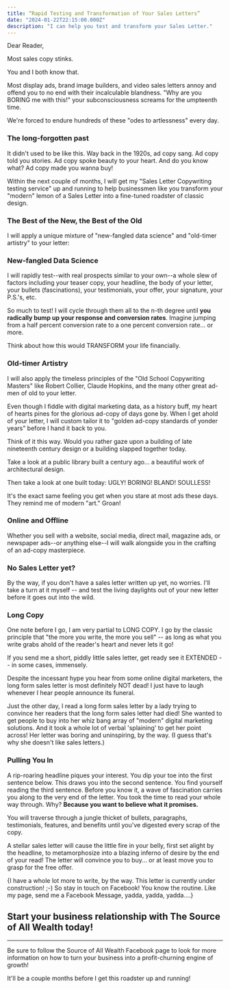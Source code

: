 ```yaml
---
title: “Rapid Testing and Transformation of Your Sales Letters”
date: "2024-01-22T22:15:00.000Z"
description: "I can help you test and transform your Sales Letter."
---
```


Dear Reader,

Most sales copy stinks.

You and I both know that.

Most display ads, brand image builders, and video sales letters annoy and offend you to no end with their incalculable blandness. "Why are you BORING me with this!" your subconsciousness screams for the umpteenth time.

We're forced to endure hundreds of these "odes to artlessness" every day.

### The long-forgotten past
It didn't used to be like this.  Way back in the 1920s, ad copy sang. Ad copy told you stories. Ad copy spoke beauty to your heart. And do you know what? Ad copy made you wanna buy!

Within the next couple of months, I will get my "Sales Letter Copywriting testing service" up and running to help businessmen like you transform your "modern" lemon of a Sales Letter into a fine-tuned roadster of classic design.

### The Best of the New, the Best of the Old
I will apply a unique mixture of "new-fangled data science" and "old-timer artistry" to your letter:

### New-fangled Data Science
I will rapidly test--with real prospects similar to your own--a whole slew of factors including your teaser copy, your headline, the body of your letter, your bullets (fascinations), your testimonials, your offer, your signature, your P.S.'s, etc.

So much to test! I will cycle through them all to the n-th degree until **you radically bump up your response and conversion rates**. Imagine jumping from a half percent conversion rate to a one percent conversion rate... or more.

Think about how this would TRANSFORM your life financially.

### Old-timer Artistry
I will also apply the timeless principles of the "Old School Copywriting Masters" like Robert Collier, Claude Hopkins, and the many other great ad-men of old to your letter.

Even though I fiddle with digital marketing data, as a history buff, my heart of hearts pines for the glorious ad-copy of days gone by. When I get ahold of your letter, I will custom tailor it to "golden ad-copy standards of yonder years" before I hand it back to you.

Think of it this way. Would you rather gaze upon a building of late nineteenth century design or a building slapped together today.

Take a look at a public library built a century ago... a beautiful work of architectural design.

Then take a look at one built today: UGLY! BORING! BLAND! SOULLESS!

It's the exact same feeling you get when you stare at most ads these days. They remind me of modern "art." Groan!

### Online and Offline
Whether you sell with a website, social media, direct mail, magazine ads, or newspaper ads--or anything else--I will walk alongside you in the crafting of an ad-copy masterpiece.

### No Sales Letter yet?
By the way, if you don't have a sales letter written up yet, no worries. I'll take a turn at it myself -- and test the living daylights out of your new letter before it goes out into the wild.

### Long Copy
One note before I go, I am very partial to LONG COPY. I go by the classic principle that "the more you write, the more you sell" -- as long as what you write grabs ahold of the reader's heart and never lets it go! 

If you send me a short, piddly little sales letter, get ready see it EXTENDED -- in some cases, immensely.

Despite the incessant hype you hear from some online digital marketers, the long form sales letter is most definitely NOT dead! I just have to laugh whenever I hear people announce its funeral.

Just the other day, I read a long form sales letter by a lady trying to convince her readers that the long form sales letter had died! She wanted to get people to buy into her whiz bang array of "modern" digital marketing solutions. And it took a whole lot of verbal 'splaining' to get her point across! Her letter was boring and uninspiring, by the way. (I guess that's why she doesn't like sales letters.)

### Pulling You In
A rip-roaring headline piques your interest. You dip your toe into the first sentence below. This draws you into the second sentence. You find yourself reading the third sentence. Before you know it, a wave of fascination carries you along to the very end of the letter. You took the time to read your whole way through. Why? **Because you want to believe what it promises.**

You will traverse through a jungle thicket of bullets, paragraphs, testimonials, features, and benefits until you've digested every scrap of the copy.

A stellar sales letter will cause the little fire in your belly, first set alight by the headline, to metamorphosize into a blazing inferno of desire by the end of your read! The letter will convince you to buy... or at least move you to grasp for the free offer.

{I have a whole lot more to write, by the way. This letter is currently under construction! ;-) So stay in touch on Facebook! You know the routine. Like my page, send me a Facebook Message, yadda, yadda, yadda....}

Start your business relationship with The Source of All Wealth today!
---

---
Be sure to follow the Source of All Wealth Facebook page to look for more information on how to turn your business into a profit-churning engine of growth!

It'll be a couple months before I get this roadster up and running!


